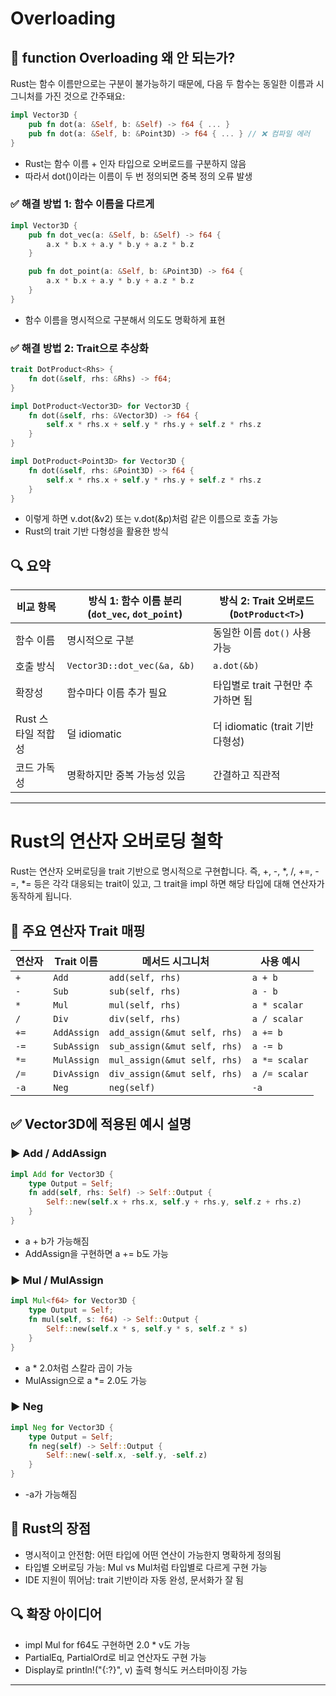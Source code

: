 # Overloading

## 🧠 function Overloading 왜 안 되는가?
Rust는 함수 이름만으로는 구분이 불가능하기 때문에,
다음 두 함수는 동일한 이름과 시그니처를 가진 것으로 간주돼요:

```rust
impl Vector3D {
    pub fn dot(a: &Self, b: &Self) -> f64 { ... }
    pub fn dot(a: &Self, b: &Point3D) -> f64 { ... } // ❌ 컴파일 에러
}
```

- Rust는 함수 이름 + 인자 타입으로 오버로드를 구분하지 않음
- 따라서 dot()이라는 이름이 두 번 정의되면 중복 정의 오류 발생

### ✅ 해결 방법 1: 함수 이름을 다르게
```rust
impl Vector3D {
    pub fn dot_vec(a: &Self, b: &Self) -> f64 {
        a.x * b.x + a.y * b.y + a.z * b.z
    }

    pub fn dot_point(a: &Self, b: &Point3D) -> f64 {
        a.x * b.x + a.y * b.y + a.z * b.z
    }
}
```

- 함수 이름을 명시적으로 구분해서 의도도 명확하게 표현

### ✅ 해결 방법 2: Trait으로 추상화
```rust
trait DotProduct<Rhs> {
    fn dot(&self, rhs: &Rhs) -> f64;
}

impl DotProduct<Vector3D> for Vector3D {
    fn dot(&self, rhs: &Vector3D) -> f64 {
        self.x * rhs.x + self.y * rhs.y + self.z * rhs.z
    }
}

impl DotProduct<Point3D> for Vector3D {
    fn dot(&self, rhs: &Point3D) -> f64 {
        self.x * rhs.x + self.y * rhs.y + self.z * rhs.z
    }
}
```

- 이렇게 하면 v.dot(&v2) 또는 v.dot(&p)처럼 같은 이름으로 호출 가능
- Rust의 trait 기반 다형성을 활용한 방식

## 🔍 요약
| 비교 항목                         | 방식 1: 함수 이름 분리 (`dot_vec`, `dot_point`) | 방식 2: Trait 오버로드 (`DotProduct<T>`) |
|-------------------------------|-----------------------------------------------|-------------------------------------------|
| 함수 이름                     | 명시적으로 구분                              | 동일한 이름 `dot()` 사용 가능             |
| 호출 방식                     | `Vector3D::dot_vec(&a, &b)`                   | `a.dot(&b)`                                |
| 확장성                        | 함수마다 이름 추가 필요                      | 타입별로 trait 구현만 추가하면 됨         |
| Rust 스타일 적합성            | 덜 idiomatic                                  | 더 idiomatic (trait 기반 다형성)          |
| 코드 가독성                   | 명확하지만 중복 가능성 있음                  | 간결하고 직관적                            |


---


# Rust의 연산자 오버로딩 철학
Rust는 연산자 오버로딩을 trait 기반으로 명시적으로 구현합니다.
즉, +, -, *, /, +=, -=, *= 등은 각각 대응되는 trait이 있고,
그 trait을 impl 하면 해당 타입에 대해 연산자가 동작하게 됩니다.

## 🔧 주요 연산자 Trait 매핑
|  연산자 | Trait 이름   | 메서드 시그니처               | 사용 예시     |
|-----------|--------------|-------------------------------|---------------|
| `+`       | `Add`        | `add(self, rhs)`              | `a + b`       |
| `-`       | `Sub`        | `sub(self, rhs)`              | `a - b`       |
| `*`       | `Mul`        | `mul(self, rhs)`              | `a * scalar`  |
| `/`       | `Div`        | `div(self, rhs)`              | `a / scalar`  |
| `+=`      | `AddAssign`  | `add_assign(&mut self, rhs)`  | `a += b`      |
| `-=`      | `SubAssign`  | `sub_assign(&mut self, rhs)`  | `a -= b`      |
| `*=`      | `MulAssign`  | `mul_assign(&mut self, rhs)`  | `a *= scalar` |
| `/=`      | `DivAssign`  | `div_assign(&mut self, rhs)`  | `a /= scalar` |
| `-a`      | `Neg`        | `neg(self)`                   | `-a`          |



## ✅ Vector3D에 적용된 예시 설명
### ▶️ Add / AddAssign
```rust
impl Add for Vector3D {
    type Output = Self;
    fn add(self, rhs: Self) -> Self::Output {
        Self::new(self.x + rhs.x, self.y + rhs.y, self.z + rhs.z)
    }
}
```

- a + b가 가능해짐
- AddAssign을 구현하면 a += b도 가능

### ▶️ Mul<f64> / MulAssign<f64>
```rust
impl Mul<f64> for Vector3D {
    type Output = Self;
    fn mul(self, s: f64) -> Self::Output {
        Self::new(self.x * s, self.y * s, self.z * s)
    }
}
```

- a * 2.0처럼 스칼라 곱이 가능
- MulAssign으로 a *= 2.0도 가능

### ▶️ Neg
```rust
impl Neg for Vector3D {
    type Output = Self;
    fn neg(self) -> Self::Output {
        Self::new(-self.x, -self.y, -self.z)
    }
}
```
- -a가 가능해짐

## 🧠 Rust의 장점
- 명시적이고 안전함: 어떤 타입에 어떤 연산이 가능한지 명확하게 정의됨
- 타입별 오버로딩 가능: Mul<f64> vs Mul<Vector3D>처럼 타입별로 다르게 구현 가능
- IDE 지원이 뛰어남: trait 기반이라 자동 완성, 문서화가 잘 됨

## 🔍 확장 아이디어
- impl Mul<Vector3D> for f64도 구현하면 2.0 * v도 가능
- PartialEq, PartialOrd로 비교 연산자도 구현 가능
- Display로 println!("{:?}", v) 출력 형식도 커스터마이징 가능

---
